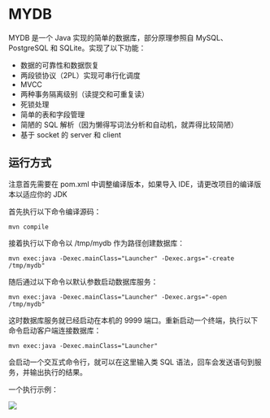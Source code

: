 # MYDB

MYDB 是一个 Java 实现的简单的数据库，部分原理参照自 MySQL、PostgreSQL 和 SQLite。实现了以下功能：

- 数据的可靠性和数据恢复
- 两段锁协议（2PL）实现可串行化调度
- MVCC
- 两种事务隔离级别（读提交和可重复读）
- 死锁处理
- 简单的表和字段管理
- 简陋的 SQL 解析（因为懒得写词法分析和自动机，就弄得比较简陋）
- 基于 socket 的 server 和 client

## 运行方式

注意首先需要在 pom.xml 中调整编译版本，如果导入 IDE，请更改项目的编译版本以适应你的 JDK

首先执行以下命令编译源码：

```shell
mvn compile
```

接着执行以下命令以 /tmp/mydb 作为路径创建数据库：

```shell
mvn exec:java -Dexec.mainClass="Launcher" -Dexec.args="-create /tmp/mydb"
```

随后通过以下命令以默认参数启动数据库服务：

```shell
mvn exec:java -Dexec.mainClass="Launcher" -Dexec.args="-open /tmp/mydb"
```

这时数据库服务就已经启动在本机的 9999 端口。重新启动一个终端，执行以下命令启动客户端连接数据库：

```shell
mvn exec:java -Dexec.mainClass="Launcher"
```

会启动一个交互式命令行，就可以在这里输入类 SQL 语法，回车会发送语句到服务，并输出执行的结果。

一个执行示例：

![](https://s3.bmp.ovh/imgs/2021/11/2749906870276904.png)
